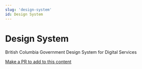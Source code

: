 ```yaml
---
slug: 'design-system'
id: Design System
---
```

# Design System

British Columbia Government Design System for Digital Services

[Make a PR to add to this content](https://github.com/bcgov/devhub-app-web/blob/master/web/topics/design-system.md)
